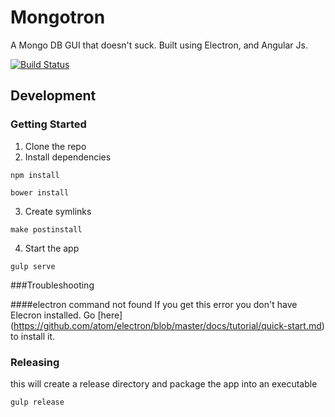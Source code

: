 # Mongotron
A Mongo DB GUI that doesn't suck. Built using Electron, and Angular Js.

[![Build Status](https://travis-ci.org/officert/mongotron.svg?branch=master)](https://travis-ci.org/officert/mongotron)

## Development

### Getting Started

1. Clone the repo
2. Install dependencies
```shell
npm install
```
```shell
bower install
```
3. Create symlinks
```shell
make postinstall
```
4. Start the app
```shell
gulp serve
```

###Troubleshooting

####electron command not found
If you get this error you don't have Elecron installed. Go [here] (https://github.com/atom/electron/blob/master/docs/tutorial/quick-start.md) to install it.

### Releasing
this will create a release directory and package the app into an executable
```shell
gulp release
```

